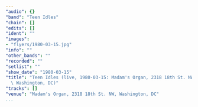 ```yaml
---
"audio": {}
"band": "Teen Idles"
"chain": []
"edits": []
"ident": ""
"images":
- "flyers/1980-03-15.jpg"
"info": ""
"other_bands": ""
"recorded": ""
"setlist": ""
"show_date": "1980-03-15"
"title": "Teen Idles (live, 1980-03-15: Madam's Organ, 2318 18th St. NW,\
  \ Washington, DC)"
"tracks": []
"venue": "Madam's Organ, 2318 18th St. NW, Washington, DC"
...
```

